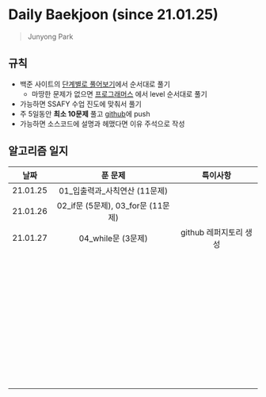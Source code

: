 #  Daily Baekjoon (since 21.01.25)

> Junyong Park 



## 규칙

* 백준 사이트의 [단계별로 풀어보기](https://www.acmicpc.net/step)에서 순서대로 풀기
  * 마땅한 문제가 없으면 [프로그래머스](https://programmers.co.kr/learn/challenges?tab=all_challenges) 에서 level 순서대로 풀기
* 가능하면 SSAFY 수업 진도에 맞춰서 풀기
* 주 5일동안 **최소 10문제** 풀고 [github](https://github.com/JunyongPark2/daily_baekjoon)에 push
* 가능하면 소스코드에 설명과 헤맸다면 이유 주석으로 작성



## 알고리즘 일지



|   날짜   |              푼 문제               |        특이사항        |
| :------: | :--------------------------------: | :--------------------: |
| 21.01.25 |  01\_입출력과\_사칙연산 (11문제)   |                        |
| 21.01.26 | 02_if문 (5문제), 03_for문 (11문제) |                        |
| 21.01.27 |         04_while문 (3문제)         | github 레퍼지토리 생성 |
|          |                                    |                        |
|          |                                    |                        |
|          |                                    |                        |
|          |                                    |                        |
|          |                                    |                        |
|          |                                    |                        |
|          |                                    |                        |
|          |                                    |                        |
|          |                                    |                        |
|          |                                    |                        |
|          |                                    |                        |
|          |                                    |                        |
|          |                                    |                        |
|          |                                    |                        |
|          |                                    |                        |
|          |                                    |                        |
|          |                                    |                        |
|          |                                    |                        |
|          |                                    |                        |
|          |                                    |                        |
|          |                                    |                        |
|          |                                    |                        |
|          |                                    |                        |
|          |                                    |                        |
|          |                                    |                        |
|          |                                    |                        |
|          |                                    |                        |
|          |                                    |                        |
|          |                                    |                        |
|          |                                    |                        |
|          |                                    |                        |
|          |                                    |                        |
|          |                                    |                        |
|          |                                    |                        |
|          |                                    |                        |
|          |                                    |                        |
|          |                                    |                        |
|          |                                    |                        |
|          |                                    |                        |
|          |                                    |                        |
|          |                                    |                        |
|          |                                    |                        |
|          |                                    |                        |
|          |                                    |                        |
|          |                                    |                        |
|          |                                    |                        |

